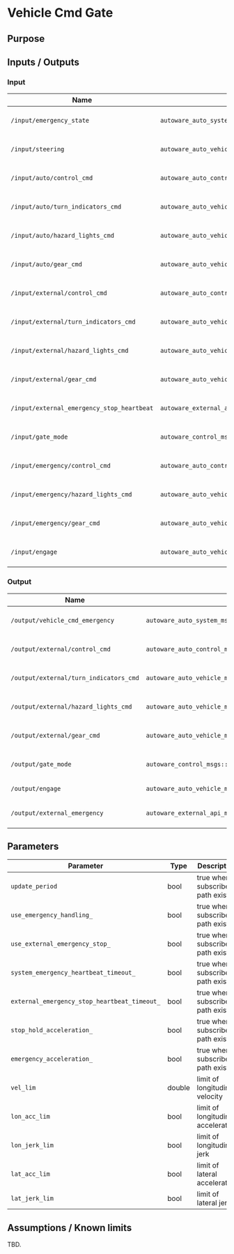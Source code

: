 # Vehicle Cmd Gate

## Purpose

## Inputs / Outputs

### Input

| Name                                       | Type                                                       | Description                  |
| ------------------------------------------ | ---------------------------------------------------------- | ---------------------------- |
| `/input/emergency_state`                   | `autoware_auto_system_msgs::msg::EmergencyState`           | Control command for vehicle. |
| `/input/steering`                          | `autoware_auto_vehicle_msgs::msg::SteeringReport`          | Control command for vehicle. |
| `/input/auto/control_cmd`                  | `autoware_auto_control_msgs::msg::AckermannControlCommand` | Control command for vehicle. |
| `/input/auto/turn_indicators_cmd`          | `autoware_auto_vehicle_msgs::msg::TurnIndicatorsCommand`   | Control command for vehicle. |
| `/input/auto/hazard_lights_cmd`            | `autoware_auto_vehicle_msgs::msg::HazardLightsCommand`     | Control command for vehicle. |
| `/input/auto/gear_cmd`                     | `autoware_auto_vehicle_msgs::msg::GearCommand`             | Control command for vehicle. |
| `/input/external/control_cmd`              | `autoware_auto_control_msgs::msg::AckermannControlCommand` | Control command for vehicle. |
| `/input/external/turn_indicators_cmd`      | `autoware_auto_vehicle_msgs::msg::TurnIndicatorsCommand`   | Control command for vehicle. |
| `/input/external/hazard_lights_cmd`        | `autoware_auto_vehicle_msgs::msg::HazardLightsCommand`     | Control command for vehicle. |
| `/input/external/gear_cmd`                 | `autoware_auto_vehicle_msgs::msg::GearCommand`             | Control command for vehicle. |
| `/input/external_emergency_stop_heartbeat` | `autoware_external_api_msgs::msg::Heartbeat`               | Control command for vehicle. |
| `/input/gate_mode`                         | `autoware_control_msgs::msg::GateMode`                     | Control command for vehicle. |
| `/input/emergency/control_cmd`             | `autoware_auto_control_msgs::msg::AckermannControlCommand` | Control command for vehicle. |
| `/input/emergency/hazard_lights_cmd`       | `autoware_auto_vehicle_msgs::msg::HazardLightsCommand`     | Control command for vehicle. |
| `/input/emergency/gear_cmd`                | `autoware_auto_vehicle_msgs::msg::GearCommand`             | Gate mode (AUTO or EXTERNAL) |
| `/input/engage`                            | `autoware_auto_vehicle_msgs::msg::Engage`                  | Control command for vehicle. |

### Output

| Name                                   | Type                                                       | Description                  |
| -------------------------------------- | ---------------------------------------------------------- | ---------------------------- |
| `/output/vehicle_cmd_emergency`        | `autoware_auto_system_msgs::msg::EmergencyState`           | Control command for vehicle. |
| `/output/external/control_cmd`         | `autoware_auto_control_msgs::msg::AckermannControlCommand` | Control command for vehicle. |
| `/output/external/turn_indicators_cmd` | `autoware_auto_vehicle_msgs::msg::TurnIndicatorsCommand`   | Control command for vehicle. |
| `/output/external/hazard_lights_cmd`   | `autoware_auto_vehicle_msgs::msg::HazardLightsCommand`     | Control command for vehicle. |
| `/output/external/gear_cmd`            | `autoware_auto_vehicle_msgs::msg::GearCommand`             | Control command for vehicle. |
| `/output/gate_mode`                    | `autoware_control_msgs::msg::GateMode`                     | Gate mode (AUTO or EXTERNAL) |
| `/output/engage`                       | `autoware_auto_vehicle_msgs::msg::Engage`                  | Engage signal                |
| `/output/external_emergency`           | `autoware_external_api_msgs::msg::Emergency`               | Control command for vehicle. |

## Parameters

| Parameter                                    | Type   | Description                        |
| -------------------------------------------- | ------ | ---------------------------------- |
| `update_period`                              | bool   | true when subscribed path exists   |
| `use_emergency_handling_`                    | bool   | true when subscribed path exists   |
| `use_external_emergency_stop_`               | bool   | true when subscribed path exists   |
| `system_emergency_heartbeat_timeout_`        | bool   | true when subscribed path exists   |
| `external_emergency_stop_heartbeat_timeout_` | bool   | true when subscribed path exists   |
| `stop_hold_acceleration_`                    | bool   | true when subscribed path exists   |
| `emergency_acceleration_`                    | bool   | true when subscribed path exists   |
| `vel_lim`                                    | double | limit of longitudinal velocity     |
| `lon_acc_lim`                                | bool   | limit of longitudinal acceleration |
| `lon_jerk_lim`                               | bool   | limit of longitudinal jerk         |
| `lat_acc_lim`                                | bool   | limit of lateral acceleration      |
| `lat_jerk_lim`                               | bool   | limit of lateral jerk              |

## Assumptions / Known limits

TBD.
